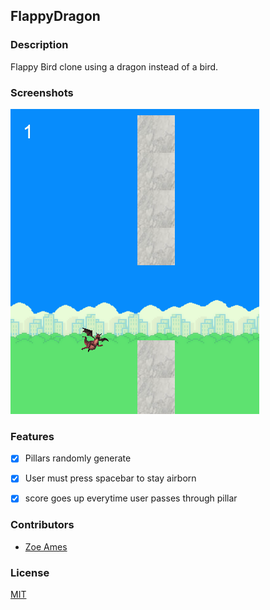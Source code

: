 ## FlappyDragon

### Description
Flappy Bird clone using a dragon instead of a bird.

### Screenshots
![Image1](https://raw.githubusercontent.com/zoeames/flappydragon/master/docs/screenshots/flappyDragon.png)


### Features
- [x] Pillars randomly generate
- [x] User must press spacebar to stay airborn
- [x] score goes up everytime user passes through pillar



### Contributors
- [Zoe Ames](https://github.com/zoeames)

### License
[MIT](LICENSE)
